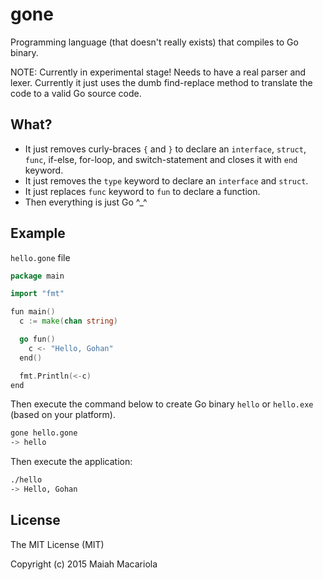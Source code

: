 gone
=======

Programming language (that doesn't really exists) that compiles to Go binary.

NOTE: Currently in experimental stage! Needs to have a real parser and lexer. Currently it just uses the dumb find-replace method to translate the code to a valid Go source code.

## What?
* It just removes curly-braces `{` and `}` to declare an `interface`, `struct`, `func`, if-else, for-loop, and switch-statement and closes it with `end` keyword.
* It just removes the `type` keyword to declare an `interface` and `struct`.
* It just replaces `func` keyword to `fun` to declare a function.
* Then everything is just Go ^_^

## Example
`hello.gone` file
```go
package main

import "fmt"

fun main()
  c := make(chan string)

  go fun()
    c <- "Hello, Gohan"
  end()

  fmt.Println(<-c)
end
```

Then execute the command below to create Go binary `hello` or `hello.exe` (based on your platform).
```sh
gone hello.gone
-> hello
```
Then execute the application:
```sh
./hello
-> Hello, Gohan
```

## License
The MIT License (MIT)

Copyright (c) 2015 Maiah Macariola
